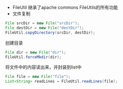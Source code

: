 * FileUtil 继承了apache commons FileUtils的所有功能
* 文件复制
```java
File srcDir = new File("srcDir");
File destDir = new File("destDir");
FileUtil.copyDirectory(srcDir, destDir);
```
创建目录
```java
File dir = new File("dir");
FileUtil.forceMkdir(dir);
```
将文件中的内容读出来，并封装到list中
```java
File file = new File("file");
List<String> readLines = FileUtil.readLines(file);
```